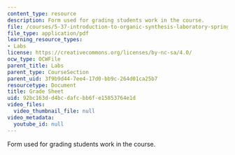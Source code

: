 ```yaml
---
content_type: resource
description: Form used for grading students work in the course.
file: /courses/5-37-introduction-to-organic-synthesis-laboratory-spring-2009/92bc163dd4bcdafcbb6fe15853764e1d_MIT5_37s09_lab01_GradeSheet.pdf
file_type: application/pdf
learning_resource_types:
- Labs
license: https://creativecommons.org/licenses/by-nc-sa/4.0/
ocw_type: OCWFile
parent_title: Labs
parent_type: CourseSection
parent_uid: 3f9b9d44-7ee4-17d0-bb9c-264d01ca25b7
resourcetype: Document
title: Grade Sheet
uid: 92bc163d-d4bc-dafc-bb6f-e15853764e1d
video_files:
  video_thumbnail_file: null
video_metadata:
  youtube_id: null
---
```

Form used for grading students work in the course.